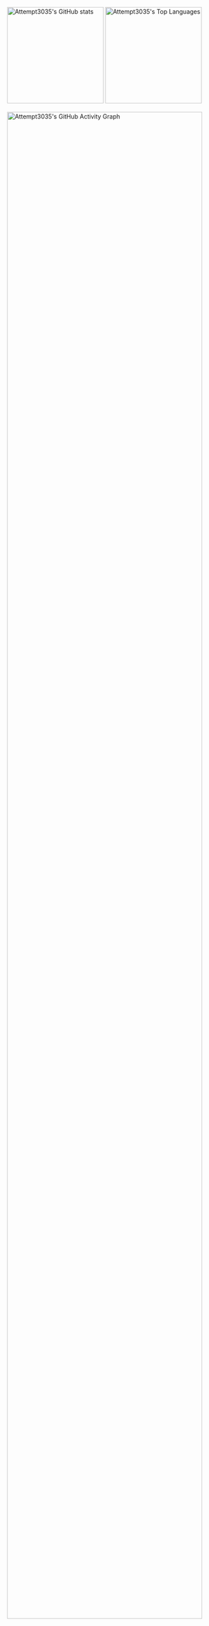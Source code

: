 <!-- Stats Section -->
<a>
<picture>
    <source
    height="225"
    srcset="https://github-readme-stats.dev.lukeaguilar.com/api?username=Attempt3035&custom_title=GitHub%20Stats&title_color=4493F8&icon_color=fe8019&text_color=FFFFFF&bg_color=00000000&ring_color=9745f5&rank_icon=github&show_icons=true&hide_border=true&include_all_commits=false&count_private=true&show=reviews"
    media="(prefers-color-scheme: dark)"
    />
    <source
    height="225"
    srcset="https://github-readme-stats.dev.lukeaguilar.com/api?username=Attempt3035&custom_title=GitHub%20Stats&title_color=4493F8&icon_color=fe8019&text_color=000000&bg_color=00000000&ring_color=9745f5&rank_icon=github&show_icons=true&hide_border=true&include_all_commits=false&count_private=true&show=reviews"
    media="(prefers-color-scheme: light), (prefers-color-scheme: no-preference)"
    />
    <img
    height="225"
    src="https://github-readme-stats.dev.lukeaguilar.com/api?username=Attempt3035&custom_title=GitHub%20Stats&title_color=4493F8&icon_color=fe8019&text_color=000000&bg_color=FFFFFF&ring_color=9745f5&rank_icon=github&show_icons=true&hide_border=true&include_all_commits=false&count_private=true&show=reviews"
    alt="Attempt3035's GitHub stats"
    />
</picture>
</a>
<!-- Languages Section -->
<a>
<picture>
    <source
    height="225"
    srcset="https://github-readme-stats.dev.lukeaguilar.com/api/top-langs/?username=Attempt3035&title_color=4493F8&text_color=FFFFFF&bg_color=00000000&layout=compact&langs_count=10&hide_border=true&size_weight=0.9"
    media="(prefers-color-scheme: dark)"
    />
    <source
    height="225"
    srcset="https://github-readme-stats.dev.lukeaguilar.com/api/top-langs/?username=Attempt3035&title_color=4493F8&text_color=000000&bg_color=00000000&layout=compact&langs_count=10&hide_border=true&size_weight=0.9"
    media="(prefers-color-scheme: light), (prefers-color-scheme: no-preference)"
    />
    <img
    height="225"
    src="https://github-readme-stats.dev.lukeaguilar.com/api/top-langs/?username=Attempt3035&title_color=4493F8&text_color=000000&bg_color=FFFFFF&layout=compact&langs_count=10&hide_border=true&size_weight=0.9"
    alt="Attempt3035's Top Languages"
    />
</picture>
</a>
<!-- Padding -->
<br><br>
<!-- Activity Section -->
<picture>
    <source
    width="95%"
    srcset="https://github-readme-activity-graph.dev.lukeaguilar.com/graph?username=Attempt3035&custom_title=GitHub%20Contribution%20Graph&bg_color=00000000&title_color=4493F8&color=FFFFFF&point=fe801900&line=9745f5&area_color=9745f5&area=true&hide_border=true&grid=false&days=60"
    media="(prefers-color-scheme: dark)"
    />
    <source
    width="95%"
    srcset="https://github-readme-activity-graph.dev.lukeaguilar.com/graph?username=Attempt3035&custom_title=GitHub%20Contribution%20Graph&bg_color=00000000&title_color=4493F8&color=000000&point=fe801900&line=9745f5&area_color=9745f5&area=true&hide_border=true&grid=false&days=60"
    media="(prefers-color-scheme: light), (prefers-color-scheme: no-preference)"
    />
    <img
    width="95%"
    src="https://github-readme-activity-graph.dev.lukeaguilar.com/graph?username=Attempt3035&custom_title=GitHub%20Contribution%20Graph&bg_color=FFFFFF&title_color=4493F8&color=000000&point=fe801900&line=9745f5&area_color=9745f5&area=true&hide_border=true&grid=false&days=60"
    alt="Attempt3035's GitHub Activity Graph"
    />
</picture>
